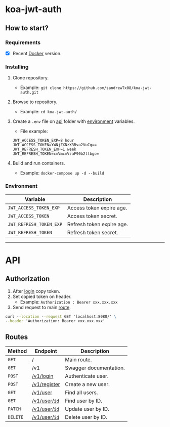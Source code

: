 # koa-jwt-auth

## How to start?

### Requirements

- [x] Recent [Docker](https://www.docker.com/) version.

### Installing

1. Clone repository.

   - Example: `git clone https://github.com/sandrewTx08/koa-jwt-auth.git`

2. Browse to repository.

   - Example: `cd koa-jwt-auth/`

3. Create a `.env` file on [api](./api/) folder with [environment](#environment) variables.

   - File example:

   ```
   JWT_ACCESS_TOKEN_EXP=8 hour
   JWT_ACCESS_TOKEN=YWNjZXNzX3Rva2VuCg==
   JWT_REFRESH_TOKEN_EXP=1 week
   JWT_REFRESH_TOKEN=cmVmcmVzaF90b2tlbgo=
   ```

4. Build and run containers.
   - Example: `docker-compose up -d --build`

### Environment

| Variable                | Description               |
| ----------------------- | ------------------------- |
| `JWT_ACCESS_TOKEN_EXP`  | Access token expire age.  |
| `JWT_ACCESS_TOKEN`      | Access token secret.      |
| `JWT_REFRESH_TOKEN_EXP` | Refresh token expire age. |
| `JWT_REFRESH_TOKEN`     | Refresh token secret.     |

---

# API

## Authorization

1. After [login](/USER.md#login) copy token.
2. Set copied token on header.
   - Example: `Authorization : Bearer xxx.xxx.xxx`
3. Send request to main [route](#routes).

```cmd
curl --location --request GET 'localhost:8080/' \
--header 'Authorization: Bearer xxx.xxx.xxx'
```

## Routes

| Method   | Endpoint                           | Description            |
| -------- | ---------------------------------- | ---------------------- |
| `GET`    | [/](#authorization)                | Main route.            |
| `GET`    | /v1                                | Swagger documentation. |
| `POST`   | [/v1/login](/USER.md#login)        | Authenticate user.     |
| `POST`   | [/v1/register](/USER.md#register)  | Create a new user.     |
| `GET`    | [/v1/user](/USER.md#find-all)      | Find all users.        |
| `GET`    | [/v1/user/`id`](/USER.md#find-one) | Find user by ID.       |
| `PATCH`  | [/v1/user/`id`](/USER.md#update)   | Update user by ID.     |
| `DELETE` | [/v1/user/`id`](/USER.md#delete)   | Delete user by ID.     |
